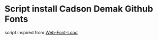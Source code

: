 # Script install Cadson Demak Github Fonts

script inspired from [Web-Font-Load](https://github.com/qrpike/Web-Font-Load)